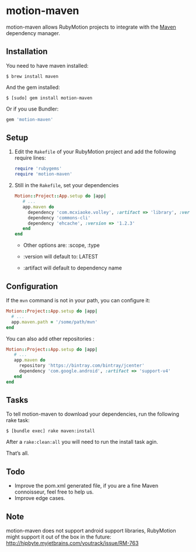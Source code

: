 # motion-maven

motion-maven allows RubyMotion projects to integrate with the
[Maven](http://maven.apache.org/) dependency manager.


## Installation

You need to have maven installed: 

```
$ brew install maven
```

And the gem installed: 

```
$ [sudo] gem install motion-maven
```

Or if you use Bundler:

```ruby
gem 'motion-maven'
```


## Setup

1. Edit the `Rakefile` of your RubyMotion project and add the following require
   lines:

   ```ruby
   require 'rubygems'
   require 'motion-maven'
   ```

2. Still in the `Rakefile`, set your dependencies

   ```ruby
   Motion::Project::App.setup do |app|
      # ...
      app.maven do
        dependency 'com.mcxiaoke.volley', :artifact => 'library', :version => '1.0.10'
        dependency 'commons-cli'
        dependency 'ehcache', :version => '1.2.3'
      end
   end
   ```

   * Other options are: :scope, :type

   * :version will default to: LATEST

   * :artifact will default to dependency name


## Configuration

If the `mvn` command is not in your path, you can configure it:

```ruby
Motion::Project::App.setup do |app|
  # ...
  app.maven.path = '/some/path/mvn'
end
```

You can also add other repositories :

```ruby
Motion::Project::App.setup do |app|
   # ...
   app.maven do
     repository 'https://bintray.com/bintray/jcenter'
     dependency 'com.google.android', :artifact => 'support-v4'
   end
end
```

## Tasks

To tell motion-maven to download your dependencies, run the following rake
task:

```
$ [bundle exec] rake maven:install
```

After a `rake:clean:all` you will need to run the install task agin.

That’s all.


## Todo

* Improve the pom.xml generated file, if you are a fine Maven connoisseur, feel free to help us.
* Improve edge cases.


## Note

motion-maven does not support android support libraries, RubyMotion might support it out of the box in the future: http://hipbyte.myjetbrains.com/youtrack/issue/RM-763
